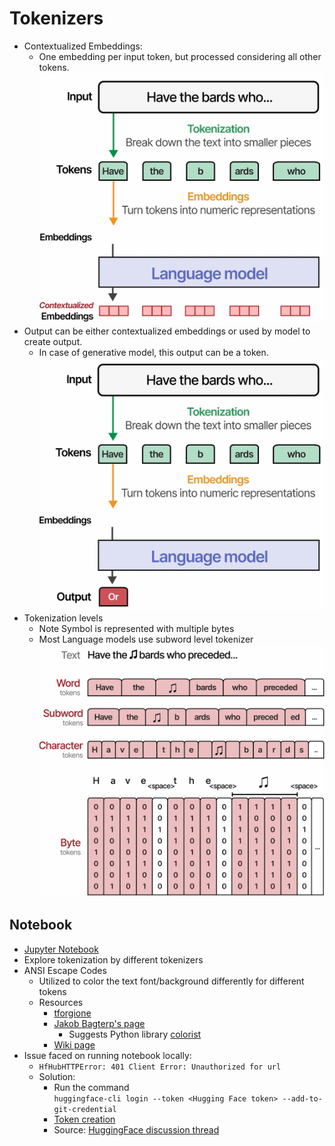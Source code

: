# Tokenizers

- Contextualized Embeddings:
  - One embedding per input token, but processed considering all other tokens.
![Contextualized Embeddings](../images/5_0.png)
- Output can be either contextualized embeddings or used by model to create output.
  - In case of generative model, this output can be a token.
  ![Language model output](../images/5_1.png)
- Tokenization levels
  - Note Symbol is represented with multiple bytes
  - Most Language models use subword level tokenizer
  ![Tokenization levels](../images/5_2.png)

## Notebook

- [Jupyter Notebook](../code/L5.ipynb)
- Explore tokenization by different tokenizers
- ANSI Escape Codes
  - Utilized to color the text font/background differently for different tokens
  - Resources
    - [tforgione](https://tforgione.fr/posts/ansi-escape-codes/)
    - [Jakob Bagterp's page](https://jakob-bagterp.github.io/colorist-for-python/ansi-escape-codes/standard-16-colors/)
      - Suggests Python library [colorist](https://github.com/jakob-bagterp/colorist-for-python)
    - [Wiki page](https://en.wikipedia.org/wiki/ANSI_escape_code)
- Issue faced on running notebook locally:
  - `HfHubHTTPError: 401 Client Error: Unauthorized for url`
  - Solution:
    - Run the command  
      `huggingface-cli login --token <Hugging Face token> --add-to-git-credential`
    - [Token creation](https://huggingface.co/settings/tokens)
    - Source: [HuggingFace discussion thread](https://discuss.huggingface.co/t/error-401-client-error-unauthorized-for-url/19714/29)
